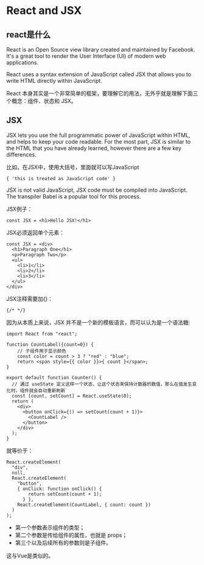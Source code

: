 # React and JSX

## react是什么
React is an Open Source view library created and maintained by Facebook. It's a great tool to render the User Interface (UI) of modern web applications.

React uses a syntax extension of JavaScript called JSX that allows you to write HTML directly within JavaScript.

React 本身其实是一个非常简单的框架，要理解它的用法，无外乎就是理解下面三个概念：组件、状态和 JSX。

## JSX
JSX lets you use the full programmatic power of JavaScript within HTML, and helps to keep your code readable. For the most part, JSX is similar to the HTML that you have already learned, however there are a few key differences.

比如，在JSX中，使用大括号，里面就可以写JavaScript
```
{ 'this is treated as JavaScript code' }
```

JSX is not valid JavaScript, JSX code must be compiled into JavaScript. The transpiler Babel is a popular tool for this process.

JSX例子：
```
const JSX = <h1>Hello JSX!</h1>
```

JSX必须返回单个元素：
```
const JSX = <div>
  <h1>Paragraph One</h1>
  <p>Paragraph Two</p>
  <ul>
    <li>1</li>
    <li>2</li>
    <li>3</li>
  </ul>
</div>
```

JSX注释需要加{}：
```
{/* */} 
```

因为从本质上来说，JSX 并不是一个新的模板语言，而可以认为是一个语法糖:
```
import React from "react";

function CountLabel({count=0}) {  
    // 子组件用于显示颜色  
    const color = count > 3 ? "red" : "blue";  
    return <span style={{ color }}>{ count }</span>;
}

export default function Counter() {
  // 通过 useState 定义这样一个状态，让这个状态来保持计数器的数值，那么在值发生变化时，组件就会自动重新刷新
  const [count, setCount] = React.useState(0);
  return (
    <div>
      <button onClick={() => setCount(count + 1)}>
        <CountLabel />
      </button>
    </div>
  );
}
```
就等价于：
```
React.createElement(
  "div",
  null,
  React.createElement(
    "button",
    { onClick: function onClick() {
        return setCount(count + 1);
      } },
    React.createElement(CountLabel, { count: count })
  )
);
```
- 第一个参数表示组件的类型；
- 第二个参数是传给组件的属性，也就是 props；
- 第三个以及后续所有的参数则是子组件。
  
这与Vue是类似的。
